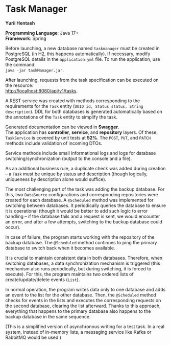 # Task Manager
**Yurii Hentash**

**Programming Language**: Java 17+  
**Framework**: Spring  

Before launching, a new database named `taskmanager` must be created in PostgreSQL (in H2, this happens automatically). If necessary, modify PostgreSQL details in the `application.yml` file. To run the application, use the command:  
`java -jar taskManager.jar`.  

After launching, requests from the task specification can be executed on the resource:  
[http://localhost:8080/api/v1/tasks](http://localhost:8080/api/v1/tasks).

A REST service was created with methods corresponding to the requirements for the `Task` entity (`UUID id, Status status, String description`). DDL for both databases is generated automatically based on the annotations of the `Task` entity to simplify the task.

Generated documentation can be viewed in **Swagger**.  
The application has **controller**, **service**, and **repository** layers. Of these, `TaskService` is covered by unit tests at **52%**. The `POST`, `PUT`, and `PATCH` methods include validation of incoming DTOs.

Service methods include small informational logs and logs for database switching/synchronization (output to the console and a file).

As an additional business rule, a duplicate check was added during creation – a `Task` must be unique by status and description (though logically, uniqueness by description alone would suffice).

The most challenging part of the task was adding the backup database. For this, two `DataSource` configurations and corresponding repositories were created for each database. A `@Scheduled` method was implemented for switching between databases. It periodically queries the database to ensure it is operational (though it would be better to add such logic to error handling – if the database fails and a request is sent, we would encounter an error, and after a few attempts, switching to the backup database could occur).  

In case of failure, the program starts working with the repository of the backup database. The `@Scheduled` method continues to ping the primary database to switch back when it becomes available.

It is crucial to maintain consistent data in both databases. Therefore, when switching databases, a data synchronization mechanism is triggered (this mechanism also runs periodically, but during switching, it is forced to execute). For this, the program maintains two ordered lists of create/update/delete events (`List`).  

In normal operation, the program writes data only to one database and adds an event to the list for the other database. Then, the `@Scheduled` method checks for events in the lists and executes the corresponding requests on the second database, clearing the list afterward. Thanks to this approach, everything that happens to the primary database also happens to the backup database in the same sequence.  

(This is a simplified version of asynchronous writing for a test task. In a real system, instead of in-memory lists, a messaging service like Kafka or RabbitMQ would be used.)

